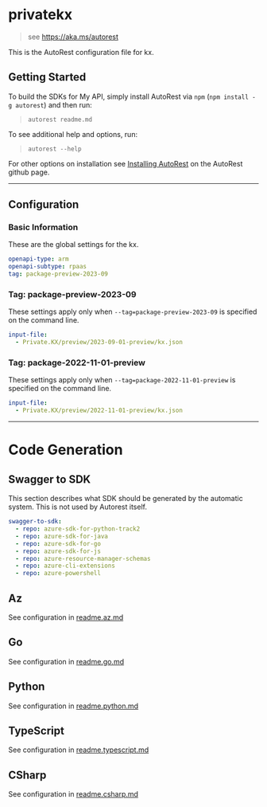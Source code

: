# privatekx

> see https://aka.ms/autorest

This is the AutoRest configuration file for kx.

## Getting Started

To build the SDKs for My API, simply install AutoRest via `npm` (`npm install -g autorest`) and then run:

> `autorest readme.md`

To see additional help and options, run:

> `autorest --help`

For other options on installation see [Installing AutoRest](https://aka.ms/autorest/install) on the AutoRest github page.

---

## Configuration

### Basic Information

These are the global settings for the kx.

``` yaml
openapi-type: arm
openapi-subtype: rpaas
tag: package-preview-2023-09
```


### Tag: package-preview-2023-09

These settings apply only when `--tag=package-preview-2023-09` is specified on the command line.

```yaml $(tag) == 'package-preview-2023-09'
input-file:
  - Private.KX/preview/2023-09-01-preview/kx.json
```
### Tag: package-2022-11-01-preview

These settings apply only when `--tag=package-2022-11-01-preview` is specified on the command line.

``` yaml $(tag) == 'package-2022-11-01-preview'
input-file:
  - Private.KX/preview/2022-11-01-preview/kx.json
```

---

# Code Generation

## Swagger to SDK

This section describes what SDK should be generated by the automatic system.
This is not used by Autorest itself.

``` yaml $(swagger-to-sdk)
swagger-to-sdk:
  - repo: azure-sdk-for-python-track2
  - repo: azure-sdk-for-java
  - repo: azure-sdk-for-go
  - repo: azure-sdk-for-js
  - repo: azure-resource-manager-schemas
  - repo: azure-cli-extensions
  - repo: azure-powershell
```

## Az

See configuration in [readme.az.md](./readme.az.md)

## Go

See configuration in [readme.go.md](./readme.go.md)

## Python

See configuration in [readme.python.md](./readme.python.md)

## TypeScript

See configuration in [readme.typescript.md](./readme.typescript.md)

## CSharp

See configuration in [readme.csharp.md](./readme.csharp.md)
